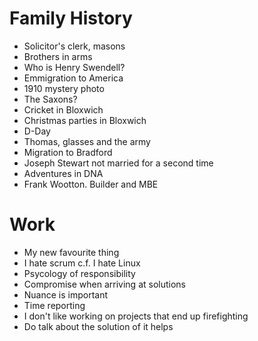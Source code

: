 # Family History
* Solicitor's clerk, masons
* Brothers in arms
* Who is Henry Swendell?
* Emmigration to America
* 1910 mystery photo
* The Saxons?
* Cricket in Bloxwich
* Christmas parties in Bloxwich
* D-Day
* Thomas, glasses and the army
* Migration to Bradford
* Joseph Stewart not married for a second time
* Adventures in DNA
* Frank Wootton. Builder and MBE

# Work
* My new favourite thing
* I hate scrum c.f. I hate Linux
* Psycology of responsibility
* Compromise when arriving at solutions
* Nuance is important
* Time reporting
* I don't like working on projects that end up firefighting
* Do talk about the solution of it helps
